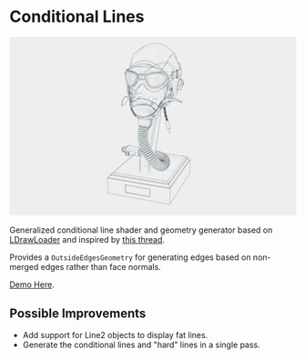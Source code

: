 # Conditional Lines

![](./images/banner.png)

Generalized conditional line shader and geometry generator based on [LDrawLoader](https://github.com/mrdoob/three.js/blob/master/examples/jsm/loaders/LDrawLoader.js) and inspired by [this thread](https://discourse.threejs.org/t/ldraw-like-edges/17100).

Provides a `OutsideEdgesGeometry` for generating edges based on non-merged edges rather than face normals.

[Demo Here](https://gkjohnson.github.io/threejs-sandbox/conditional-lines/).

## Possible Improvements

- Add support for Line2 objects to display fat lines.
- Generate the conditional lines and "hard" lines in a single pass.
